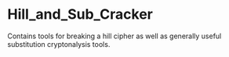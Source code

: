 # Hill_and_Sub_Cracker
Contains tools for breaking a hill cipher as well as generally useful substitution cryptonalysis tools. 
